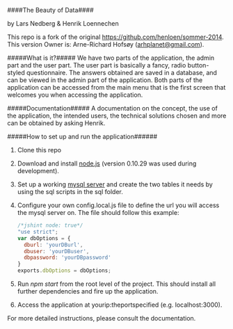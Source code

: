 ####The Beauty of Data####

by Lars Nedberg & Henrik Loennechen

This repo is a fork of the original https://github.com/henloen/sommer-2014.  This version Owner is: Arne-Richard Hofsøy (arhplanet@gmail.com).


#####What is it?#####
We have two parts of the application, the admin part and the user part.
The user part is basically a fancy, radio button-styled questionnaire.
The answers obtained are saved in a database, and can be viewed in the admin part of the application.
Both parts of the application can be accessed from the main menu that is the first screen that welcomes you when accessing the application.

#####Documentation#####
A documentation on the concept, the use of the application, the intended users, the technical solutions chosen and more can be obtained by asking Henrik.

#####How to set up and run the application######
1. Clone this repo
2. Download and install [node.js](http://nodejs.org/download/) (version 0.10.29 was used during development).
3. Set up a working [mysql server](http://dev.mysql.com/downloads/windows/installer/5.6.html) and create the two tables it needs by using the sql scripts in the sql folder.
4. Configure your own config.local.js file to define the url you will access the mysql server on. The file should follow this example:

    ```javascript
    /*jshint node: true*/
    "use strict";
    var dbOptions = {
      dburl: 'yourDBurl',
      dbuser: 'yourDBuser',
      dbpassword: 'yourDBpassword'
    }
    exports.dbOptions = dbOptions; 
    ```
    
5. Run *npm start* from the root level of the project. This should install all further dependencies and fire up the application.

6. Access the application at yourip:theportspecified (e.g. localhost:3000).

For more detailed instructions, please consult the documentation.
